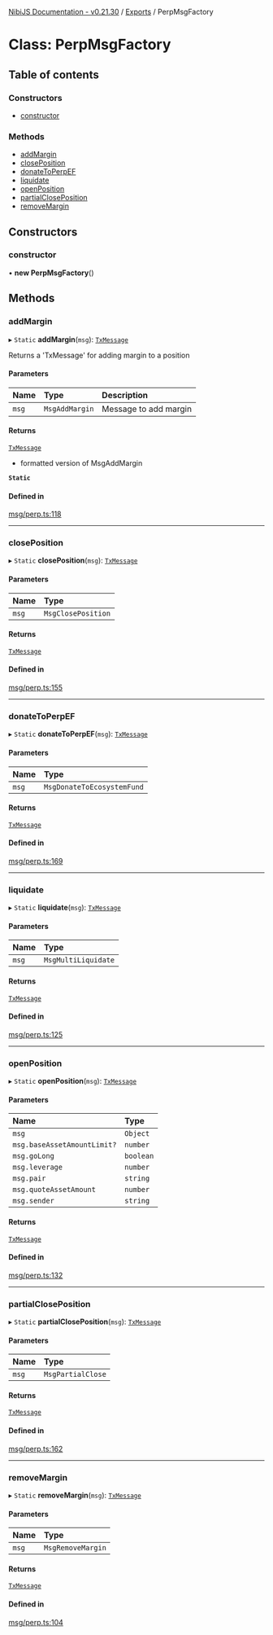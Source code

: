 [NibiJS Documentation - v0.21.30](../intro.md) / [Exports](../modules.md) / PerpMsgFactory

# Class: PerpMsgFactory

## Table of contents

### Constructors

- [constructor](PerpMsgFactory.md#constructor)

### Methods

- [addMargin](PerpMsgFactory.md#addmargin)
- [closePosition](PerpMsgFactory.md#closeposition)
- [donateToPerpEF](PerpMsgFactory.md#donatetoperpef)
- [liquidate](PerpMsgFactory.md#liquidate)
- [openPosition](PerpMsgFactory.md#openposition)
- [partialClosePosition](PerpMsgFactory.md#partialcloseposition)
- [removeMargin](PerpMsgFactory.md#removemargin)

## Constructors

### constructor

• **new PerpMsgFactory**()

## Methods

### addMargin

▸ `Static` **addMargin**(`msg`): [`TxMessage`](../interfaces/TxMessage.md)

Returns a 'TxMessage' for adding margin to a position

#### Parameters

| Name  | Type           | Description           |
| :---- | :------------- | :-------------------- |
| `msg` | `MsgAddMargin` | Message to add margin |

#### Returns

[`TxMessage`](../interfaces/TxMessage.md)

- formatted version of MsgAddMargin

**`Static`**

#### Defined in

[msg/perp.ts:118](https://github.com/NibiruChain/ts-sdk/blob/3914891/packages/nibijs/src/msg/perp.ts#L118)

---

### closePosition

▸ `Static` **closePosition**(`msg`): [`TxMessage`](../interfaces/TxMessage.md)

#### Parameters

| Name  | Type               |
| :---- | :----------------- |
| `msg` | `MsgClosePosition` |

#### Returns

[`TxMessage`](../interfaces/TxMessage.md)

#### Defined in

[msg/perp.ts:155](https://github.com/NibiruChain/ts-sdk/blob/3914891/packages/nibijs/src/msg/perp.ts#L155)

---

### donateToPerpEF

▸ `Static` **donateToPerpEF**(`msg`): [`TxMessage`](../interfaces/TxMessage.md)

#### Parameters

| Name  | Type                       |
| :---- | :------------------------- |
| `msg` | `MsgDonateToEcosystemFund` |

#### Returns

[`TxMessage`](../interfaces/TxMessage.md)

#### Defined in

[msg/perp.ts:169](https://github.com/NibiruChain/ts-sdk/blob/3914891/packages/nibijs/src/msg/perp.ts#L169)

---

### liquidate

▸ `Static` **liquidate**(`msg`): [`TxMessage`](../interfaces/TxMessage.md)

#### Parameters

| Name  | Type                |
| :---- | :------------------ |
| `msg` | `MsgMultiLiquidate` |

#### Returns

[`TxMessage`](../interfaces/TxMessage.md)

#### Defined in

[msg/perp.ts:125](https://github.com/NibiruChain/ts-sdk/blob/3914891/packages/nibijs/src/msg/perp.ts#L125)

---

### openPosition

▸ `Static` **openPosition**(`msg`): [`TxMessage`](../interfaces/TxMessage.md)

#### Parameters

| Name                        | Type      |
| :-------------------------- | :-------- |
| `msg`                       | `Object`  |
| `msg.baseAssetAmountLimit?` | `number`  |
| `msg.goLong`                | `boolean` |
| `msg.leverage`              | `number`  |
| `msg.pair`                  | `string`  |
| `msg.quoteAssetAmount`      | `number`  |
| `msg.sender`                | `string`  |

#### Returns

[`TxMessage`](../interfaces/TxMessage.md)

#### Defined in

[msg/perp.ts:132](https://github.com/NibiruChain/ts-sdk/blob/3914891/packages/nibijs/src/msg/perp.ts#L132)

---

### partialClosePosition

▸ `Static` **partialClosePosition**(`msg`): [`TxMessage`](../interfaces/TxMessage.md)

#### Parameters

| Name  | Type              |
| :---- | :---------------- |
| `msg` | `MsgPartialClose` |

#### Returns

[`TxMessage`](../interfaces/TxMessage.md)

#### Defined in

[msg/perp.ts:162](https://github.com/NibiruChain/ts-sdk/blob/3914891/packages/nibijs/src/msg/perp.ts#L162)

---

### removeMargin

▸ `Static` **removeMargin**(`msg`): [`TxMessage`](../interfaces/TxMessage.md)

#### Parameters

| Name  | Type              |
| :---- | :---------------- |
| `msg` | `MsgRemoveMargin` |

#### Returns

[`TxMessage`](../interfaces/TxMessage.md)

#### Defined in

[msg/perp.ts:104](https://github.com/NibiruChain/ts-sdk/blob/3914891/packages/nibijs/src/msg/perp.ts#L104)
